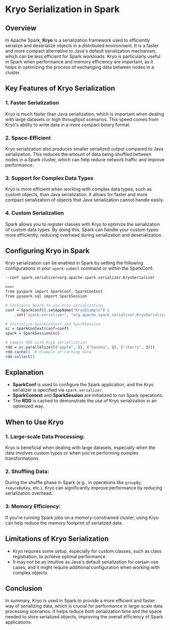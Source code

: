# Kryo Serialization in Spark

## Overview
In Apache Spark, **Kryo** is a serialization framework used to efficiently serialize and deserialize objects in a distributed environment. It is a faster and more compact alternative to Java's default serialization mechanism, which can be less efficient for Spark workloads. Kryo is particularly useful in Spark when performance and memory efficiency are important, as it helps in optimizing the process of exchanging data between nodes in a cluster.

## Key Features of Kryo Serialization

### 1. Faster Serialization
Kryo is much faster than Java serialization, which is important when dealing with large datasets or high throughput scenarios. This speed comes from Kryo's ability to write data in a more compact binary format.

### 2. Space-Efficient
Kryo serialization also produces smaller serialized output compared to Java serialization. This reduces the amount of data being shuffled between nodes in a Spark cluster, which can help reduce network traffic and improve performance.

### 3. Support for Complex Data Types
Kryo is more efficient when working with complex data types, such as custom objects, than Java serialization. It allows for faster and more compact serialization of objects that Java serialization cannot handle easily.

### 4. Custom Serialization
Spark allows you to register classes with Kryo to optimize the serialization of custom data types. By doing this, Spark can handle your custom types more efficiently, reducing overhead during serialization and deserialization.

## Configuring Kryo in Spark

Kryo serialization can be enabled in Spark by setting the following configurations in your `spark-submit` command or within the SparkConf:

```bash
--conf spark.serializer=org.apache.spark.serializer.KryoSerializer

===>
from pyspark import SparkConf, SparkContext
from pyspark.sql import SparkSession

# Configure Spark to use Kryo serialization
conf = SparkConf().setAppName("KryoExample") \
    .set("spark.serializer", "org.apache.spark.serializer.KryoSerializer")

# Initialize SparkContext and SparkSession
sc = SparkContext(conf=conf)
spark = SparkSession(sc)

# Sample RDD with Kryo serialization
rdd = sc.parallelize([("apple", 1), ("banana", 2), ("cherry", 3)])
rdd.cache()  # Example of caching data
rdd.collect()

```

## Explanation

- **SparkConf** is used to configure the Spark application, and the Kryo serializer is specified via `spark.serializer`.
- **SparkContext** and **SparkSession** are initialized to run Spark operations.
- The **RDD** is cached to demonstrate the use of Kryo serialization in an optimized way.

## When to Use Kryo

### 1. Large-scale Data Processing:
Kryo is beneficial when dealing with large datasets, especially when the data involves custom types or when you're performing complex transformations.

### 2. Shuffling Data:
During the shuffle phase in Spark (e.g., in operations like `groupBy`, `reduceByKey`, etc.), Kryo can significantly improve performance by reducing serialization overhead.

### 3. Memory Efficiency:
If you're running Spark jobs on a memory-constrained cluster, using Kryo can help reduce the memory footprint of serialized data.

## Limitations of Kryo Serialization

- Kryo requires some setup, especially for custom classes, such as class registration, to achieve optimal performance.
- It may not be as intuitive as Java's default serialization for certain use cases, and it might require additional configuration when working with complex objects.

## Conclusion

In summary, Kryo is used in Spark to provide a more efficient and faster way of serializing data, which is crucial for performance in large-scale data processing scenarios. It helps reduce both serialization time and the space needed to store serialized objects, improving the overall efficiency of Spark applications.